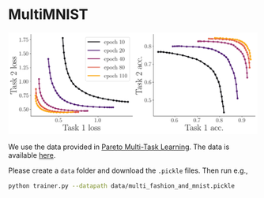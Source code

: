 # MultiMNIST

<p align="center"> 
    <img src="https://github.com/AvivNavon/pareto-hypernetworks/blob/master/resources/mmnist_fashion_and_mnist_evolve.png" width="600">
</p>

We use the data provided in [Pareto Multi-Task Learning](https://papers.nips.cc/paper/9374-pareto-multi-task-learning).
The data is available [here](https://drive.google.com/drive/folders/1VnmCmBAVh8f_BKJg1KYx-E137gBLXbGG).

Please create a `data` folder and download the `.pickle` files. Then run e.g.,

```bash
python trainer.py --datapath data/multi_fashion_and_mnist.pickle
```
